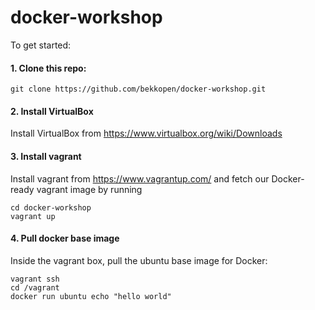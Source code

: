 docker-workshop
===============


To get started:

#### 1. Clone this repo:
```git clone https://github.com/bekkopen/docker-workshop.git```

#### 2. Install VirtualBox
Install VirtualBox from https://www.virtualbox.org/wiki/Downloads

#### 3. Install vagrant
Install vagrant from https://www.vagrantup.com/ and fetch our Docker-ready 
vagrant image by running 
```
cd docker-workshop
vagrant up
```

#### 4. Pull docker base image
Inside the vagrant box, pull the ubuntu base image for Docker:
```
vagrant ssh
cd /vagrant
docker run ubuntu echo "hello world"
```
